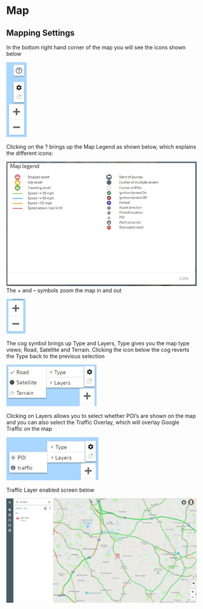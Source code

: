 # Map

## Mapping Settings

In the bottom right hand corner of the map you will see the icons shown below

![enter image description here](img/Zoom%20and%20Map%20Icons.JPG)

Clicking on the ? brings up the Map Legend as shown below, which explains the different icons:

![Map Legend](img/Map%20Legend.JPG)
The + and – symbols zoom the map in and out

![enter image description here](img/Zoom.JPG)

The cog symbol brings up Type and Layers, Type gives you the map type views; Road, Satellite and Terrain. Clicking the icon below the cog reverts the Type back to the previous selection

![enter image description here](img/Map%20Options.JPG)

Clicking on Layers allows you to select whether POI’s are shown on the map and you can also select the Traffic Overlay, which will overlay Google Traffic on the map

![enter image description here](img/POI%20Option.JPG)

Traffic Layer enabled screen below

![enter image description here](img/Map%20with%20Live%20Traffic.JPG)
<!--stackedit_data:
eyJoaXN0b3J5IjpbLTc3Njg4NzA2OSwtMTY2MTUyMzEyNl19
-->